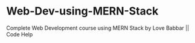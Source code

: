 # Web-Dev-using-MERN-Stack
Complete Web Development course using MERN Stack by Love Babbar || Code Help
